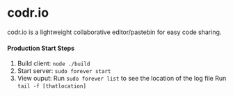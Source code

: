 codr.io
=======
codr.io is a lightweight collaborative editor/pastebin for easy code sharing.

#### Production Start Steps
 1. Build client: `node ./build`
 2. Start server: `sudo forever start`
 3. View ouput:
    Run `sudo forever list` to see the location of the log file
    Run `tail -f [thatlocation]`
 
